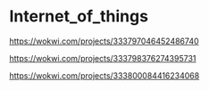 # Internet_of_things

https://wokwi.com/projects/333797046452486740

https://wokwi.com/projects/333798376274395731

https://wokwi.com/projects/333800084416234068
